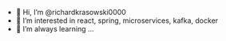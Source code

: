 - 👋 Hi, I’m @richardkrasowski0000
- 👀 I’m interested in react, spring, microservices, kafka, docker
- 🌱 I’m always learning ...


<!---
richardkrasowski0000/richardkrasowski0000 is a ✨ special ✨ repository because its `README.md` (this file) appears on your GitHub profile.
You can click the Preview link to take a look at your changes.
--->

